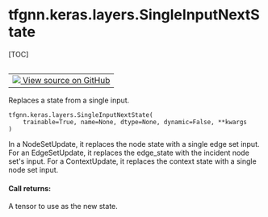 # tfgnn.keras.layers.SingleInputNextState

[TOC]

<!-- Insert buttons and diff -->

<table class="tfo-notebook-buttons tfo-api nocontent" align="left">
<td>
  <a target="_blank" href="https://github.com/tensorflow/gnn/tree/master/tensorflow_gnn/keras/layers/next_state.py#L217-L244">
    <img src="https://www.tensorflow.org/images/GitHub-Mark-32px.png" />
    View source on GitHub
  </a>
</td>
</table>

Replaces a state from a single input.

<pre class="devsite-click-to-copy prettyprint lang-py tfo-signature-link">
<code>tfgnn.keras.layers.SingleInputNextState(
    trainable=True, name=None, dtype=None, dynamic=False, **kwargs
)
</code></pre>

<!-- Placeholder for "Used in" -->

In a NodeSetUpdate, it replaces the node state with a single edge set input. For
an EdgeSetUpdate, it replaces the edge_state with the incident node set's input.
For a ContextUpdate, it replaces the context state with a single node set input.

#### Call returns:

A tensor to use as the new state.
